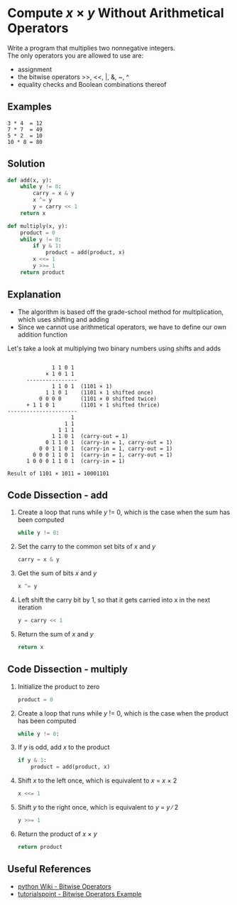 # Compute _x_ &times; _y_ Without Arithmetical Operators
Write a program that multiplies two nonnegative integers.  
The only operators you are allowed to use are:  
* assignment  
* the bitwise operators >>, <<, |, &, ~, ^  
* equality checks and Boolean combinations thereof  
  
## Examples
```
3 * 4  = 12
7 * 7  = 49
5 * 2  = 10
10 * 8 = 80
```
  
## Solution
```python
def add(x, y):
    while y != 0:
        carry = x & y
        x ^= y
        y = carry << 1
    return x

def multiply(x, y):
    product = 0
    while y != 0:
        if y & 1:
            product = add(product, x)
        x <<= 1
        y >>= 1
    return product
```
  
## Explanation
* The algorithm is based off the grade-school method for multiplication, which uses shifting and adding  
* Since we cannot use arithmetical operators, we have to define our own addition function  
  
Let's take a look at multiplying two binary numbers using shifts and adds 
<pre><code>
              1 1 0 1
            &times; 1 0 1 1
      ----------------
              1 1 0 1  (1101 &times; 1)
            1 1 0 1    (1101 &times; 1 shifted once)
          0 0 0 0      (1101 &times; 0 shifted twice)
      &plus; 1 1 0 1        (1101 &times; 1 shifted thrice)
----------------------
                    1
                  1 1
                1 1 1
              1 1 0 1  (carry-out = 1)
            0 1 1 0 1  (carry-in = 1, carry-out = 1)
          0 0 1 1 0 1  (carry-in = 1, carry-out = 1)
        0 0 0 1 1 0 1  (carry-in = 1, carry-out = 1)
      1 0 0 0 1 1 0 1  (carry-in = 1)

Result of 1101 &times; 1011 = 10001101
</code></pre>
  
## Code Dissection - add
1. Create a loop that runs while _y_ != 0, which is the case when the sum has been computed  
    ```python
    while y != 0:
    ```
2. Set the carry to the common set bits of _x_ and _y_  
    ```python
    carry = x & y
    ```
3. Get the sum of bits _x_ and _y_  
    ```python
    x ^= y
    ```
4. Left shift the carry bit by 1, so that it gets carried into x in the next iteration  
    ```python
    y = carry << 1
    ```
5. Return the sum of _x_ and _y_  
    ```python
    return x
    ```
  
## Code Dissection - multiply
1. Initialize the product to zero  
    ```python
    product = 0
    ```
2. Create a loop that runs while _y_ != 0, which is the case when the product has been computed  
    ```python
    while y != 0:
    ```
3. If _y_ is odd, add _x_ to the product  
    ```python
    if y & 1:
        product = add(product, x)
    ```
4. Shift _x_ to the left once, which is equivalent to _x_ = _x_ &times; 2  
    ```python
    x <<= 1
    ```
5. Shift _y_ to the right once, which is equivalent to _y_ = _y_ &#8725; 2  
    ```python
    y >>= 1
    ```
6. Return the product of _x_ &times; _y_  
    ```python
    return product
    ```
  
## Useful References
* [python Wiki - Bitwise Operators](https://wiki.python.org/moin/BitwiseOperators)  
* [tutorialspoint - Bitwise Operators Example](https://www.tutorialspoint.com/python/bitwise_operators_example.htm)